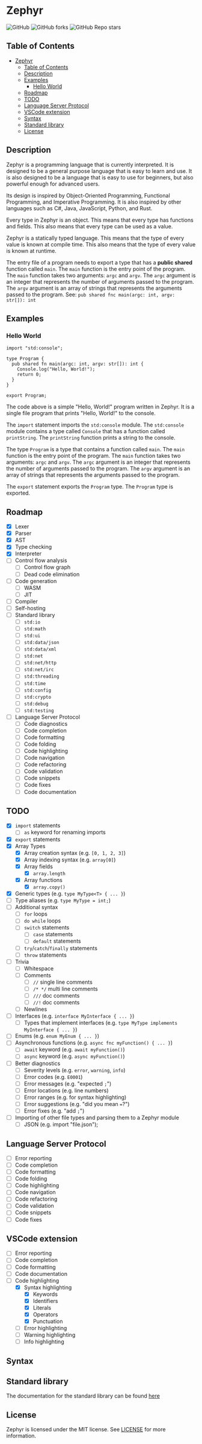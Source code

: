 # Zephyr
![GitHub](https://img.shields.io/github/license/ra6z/zephyr)
![GitHub forks](https://img.shields.io/github/forks/ra6z/zephyr)
![GitHub Repo stars](https://img.shields.io/github/stars/ra6z/zephyr)

## Table of Contents

<!-- TOC -->
* [Zephyr](#zephyr)
  * [Table of Contents](#table-of-contents)
  * [Description](#description)
  * [Examples](#examples)
    * [Hello World](#hello-world)
  * [Roadmap](#roadmap)
  * [TODO](#todo)
  * [Language Server Protocol](#language-server-protocol)
  * [VSCode extension](#vscode-extension)
  * [Syntax](#syntax)
  * [Standard library](#standard-library)
  * [License](#license)
<!-- TOC -->

## Description

Zephyr is a programming language that is currently interpreted. It is designed to be a general purpose language that is easy to learn and use. It is also designed to be a language that is easy to use for beginners, but also powerful enough for advanced users.

Its design is inspired by Object-Oriented Programming, Functional Programming, and Imperative Programming. It is also inspired by other languages such as C#, Java, JavaScript, Python, and Rust.

Every type in Zephyr is an object. This means that every type has functions and fields. This also means that every type can be used as a value.

Zephyr is a statically typed language. This means that the type of every value is known at compile time. This also means that the type of every value is known at runtime.

The entry file of a program needs to export a type that has a **public shared** function called `main`. The `main` function is the entry point of the program. The `main` function takes two arguments: `argc` and `argv`. The `argc` argument is an integer that represents the number of arguments passed to the program. The `argv` argument is an array of strings that represents the arguments passed to the program.
See: `pub shared fnc main(argc: int, argv: str[]): int`

## Examples

### Hello World

```
import "std:console";

type Program {
  pub shared fn main(argc: int, argv: str[]): int {
    Console.log("Hello, World!");
    return 0;
  }
}

export Program;
```

The code above is a simple "Hello, World!" program written in Zephyr. It is a single file program that prints "Hello, World!" to the console.

The `import` statement imports the `std:console` module. The `std:console` module contains a type called `Console` that has a function called `printString`. The `printString` function prints a string to the console.

The type `Program` is a type that contains a function called `main`. The `main` function is the entry point of the program. The `main` function takes two arguments: `argc` and `argv`. The `argc` argument is an integer that represents the number of arguments passed to the program. The `argv` argument is an array of strings that represents the arguments passed to the program.

The `export` statement exports the `Program` type. The `Program` type is exported.

## Roadmap

- [x] Lexer
- [x] Parser
- [x] AST
- [x] Type checking
- [x] Interpreter
- [ ] Control flow analysis
  - [ ] Control flow graph
  - [ ] Dead code elimination
- [ ] Code generation
  - [ ] WASM
  - [ ] JIT
- [ ] Compiler
- [ ] Self-hosting
- [ ] Standard library
  - [ ] `std:io`
  - [ ] `std:math`
  - [ ] `std:ui`
  - [ ] `std:data/json`
  - [ ] `std:data/xml`
  - [ ] `std:net`
  - [ ] `std:net/http`
  - [ ] `std:net/irc`
  - [ ] `std:threading`
  - [ ] `std:time`
  - [ ] `std:config`
  - [ ] `std:crypto`
  - [ ] `std:debug`
  - [ ] `std:testing`
- [ ] Language Server Protocol
  - [ ] Code diagnostics
  - [ ] Code completion
  - [ ] Code formatting
  - [ ] Code folding
  - [ ] Code highlighting
  - [ ] Code navigation
  - [ ] Code refactoring
  - [ ] Code validation
  - [ ] Code snippets
  - [ ] Code fixes
  - [ ] Code documentation

## TODO

- [x] `import` statements
  - [ ] `as` keyword for renaming imports
- [x] `export` statements
- [x] Array Types
  - [x] Array creation syntax (e.g. `[0, 1, 2, 3]`)
  - [x] Array indexing syntax (e.g. `array[0]`)
  - [x] Array fields
    - [x] `array.length`
  - [x] Array functions
    - [x] `array.copy()`
- [x] Generic types (e.g. `type MyType<T> { ... }`)
- [ ] Type aliases (e.g. `type MyType = int;`)
- [ ] Additional syntax
  - [ ] `for` loops
  - [ ] `do while` loops
  - [ ] `switch` statements
    - [ ] `case` statements
    - [ ] `default` statements
  - [ ] `try`/`catch`/`finally` statements
  - [ ] `throw` statements
- [ ] Trivia
    - [ ] Whitespace
    - [ ] Comments
        - [ ] `//` single line comments
        - [ ] `/* */` multi line comments
        - [ ] `///` doc comments
        - [ ] `//!` doc comments
    - [ ] Newlines
- [ ] Interfaces (e.g. `interface MyInterface { ... }`)
  - [ ] Types that implement interfaces (e.g. `type MyType implements MyInterface { ... }`)
- [ ] Enums (e.g. `enum MyEnum { ... }`)
- [ ] Asynchronous functions (e.g. `async fnc myFunction() { ... }`)
  - [ ] `await` keyword (e.g. `await myFunction()`)
  - [ ] `async` keyword (e.g. `async myFunction()`)
- [ ] Better diagnostics 
  - [ ] Severity levels (e.g. `error`, `warning`, `info`)
  - [ ] Error codes (e.g. `E0001`)
  - [ ] Error messages (e.g. "expected `;`")
  - [ ] Error locations (e.g. line numbers)
  - [ ] Error ranges (e.g. for syntax highlighting)
  - [ ] Error suggestions (e.g. "did you mean `=`?")
  - [ ] Error fixes (e.g. "add `;`")
- [ ] Importing of other file types and parsing them to a Zephyr module
  - [ ] JSON (e.g. import "file.json");

## Language Server Protocol

- [ ] Error reporting
- [ ] Code completion
- [ ] Code formatting
- [ ] Code folding
- [ ] Code highlighting
- [ ] Code navigation
- [ ] Code refactoring
- [ ] Code validation
- [ ] Code snippets
- [ ] Code fixes

## VSCode extension

- [ ] Error reporting
- [ ] Code completion
- [ ] Code formatting
- [ ] Code documentation
- [ ] Code highlighting
  - [x] Syntax highlighting
    - [x] Keywords
    - [x] Identifiers
    - [x] Literals
    - [x] Operators
    - [x] Punctuation
  - [ ] Error highlighting
  - [ ] Warning highlighting
  - [ ] Info highlighting

## Syntax

## Standard library

The documentation for the standard library can be found [here](docs/stdlib.md)

## License

Zephyr is licensed under the MIT license. See [LICENSE](LICENSE) for more information.
